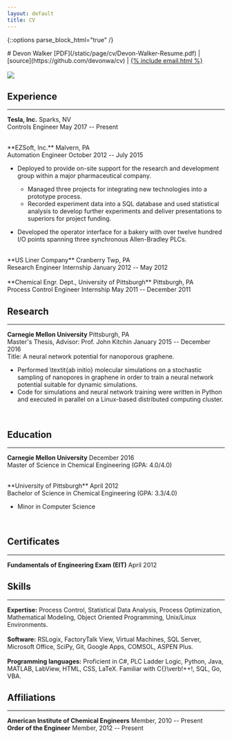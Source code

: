 ```yaml
---
layout: default
title: CV
---
```


{::options parse_block_html="true" /}
<div class="cv">

<div class="row">
<div class="col-xs-8">
<div class="text-left">
# Devon Walker
[PDF](/static/page/cv/Devon-Walker-Resume.pdf)
&#124;
[source](https://github.com/devonwa/cv)
&#124;
<a href="mailto:{% include email.html %}">{% include email.html %}</a>
<br />
<br />
</div>
</div>
<div class="col-xs-4">
<img class="img-responsive img-circle cv-pic" src="../static/image/2014-10-05-me-head-100x100.jpg" />
</div>
</div>

## Experience
<hr>

**Tesla, Inc.** <span class="pull-right">Sparks, NV</span><br />
Controls Engineer <span class="pull-right">May 2017 -- Present</span><br />

<br />
**EZSoft, Inc.** <span class="pull-right">Malvern, PA</span><br />
Automation Engineer <span class="pull-right">October 2012 -- July 2015</span><br />

* Deployed to provide on-site support for the research and development group within a major pharmaceutical company.

  * Managed three projects for integrating new technologies into a prototype process.
  * Recorded experiment data into a SQL database and used statistical analysis to develop further experiments and deliver presentations to superiors for project funding.

* Developed the operator interface for a bakery with over twelve hundred I/O points spanning three synchronous Allen-Bradley PLCs.

<br />
**US Liner Company** <span class="pull-right">Cranberry Twp, PA</span><br />
Research Engineer Internship <span class="pull-right">January 2012 -- May 2012</span><br />

<br />
**Chemical Engr. Dept., University of Pittsburgh** <span class="pull-right">Pittsburgh, PA</span><br />
Process Control Engineer Internship <span class="pull-right">May 2011 -- December 2011</span><br />


## Research
<hr>

**Carnegie Mellon University** <span class="pull-right">Pittsburgh, PA</span><br />
Master's Thesis, Advisor: Prof. John Kitchin <span class="pull-right">January 2015 -- December 2016</span><br />
Title: A neural network potential for nanoporous graphene.

* Performed \textit{ab initio} molecular simulations on a stochastic sampling of nanopores in graphene in order to train a neural network potential suitable for dynamic simulations.
* Code for simulations and neural network training were written in Python and executed in parallel on a Linux-based distributed computing cluster.
<br />

## Education
<hr>

**Carnegie Mellon University** <span class="pull-right">December 2016</span><br />
Master of Science in Chemical Engineering (GPA: 4.0/4.0)<br />

<br />
**University of Pittsburgh** <span class="pull-right">April 2012</span><br />
Bachelor of Science in Chemical Engineering (GPA: 3.3/4.0)<br />

* Minor in Computer Science
<br />

## Certificates
<hr>

**Fundamentals of Engineering Exam (EIT)** <span class="pull-right">April 2012</span>

## Skills
<hr>

**Expertise:** Process Control, Statistical Data Analysis, Process Optimization, Mathematical Modeling, Object Oriented Programming, Unix/Linux Environments.
<br />
<br />
**Software:** RSLogix, FactoryTalk View, Virtual Machines, SQL Server, Microsoft Office, SciPy, Git, Google Apps, COMSOL, ASPEN Plus.
<br />
<br />
**Programming languages:** Proficient in C\#, PLC Ladder Logic, Python, Java, MATLAB, LabView, HTML, CSS, LaTeX. Familiar with C{}\verb!++!, SQL, Go, VBA.
<br />

## Affiliations
<hr>

**American Institute of Chemical Engineers** <span class="pull-right">Member, 2010 -- Present</span>
<br />
**Order of the Engineer** <span class="pull-right">Member, 2012 -- Present</span>
<br />
</div>
